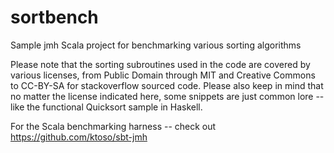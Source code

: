 # sortbench
Sample jmh Scala project for benchmarking various sorting algorithms

Please note that the sorting subroutines used in the code are covered by various licenses, from Public Domain through MIT and Creative Commons to CC-BY-SA for stackoverflow sourced code. Please also keep in mind that no matter the license indicated here, some snippets are just common lore -- like the functional Quicksort sample in Haskell.

For the Scala benchmarking harness -- check out https://github.com/ktoso/sbt-jmh
